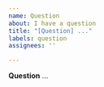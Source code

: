 ```yaml
---
name: Question
about: I have a question
title: "[Question] ..."
labels: question
assignees: ''

---
```


**Question**
...

